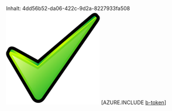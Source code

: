 Inhalt: 4dd56b52-da06-422c-9d2a-8227933fa508![Bild](0b1aab98-8758-4b2e-a233-2509d8f1e0e3.png)
[AZURE.INCLUDE [b-token](60486a3f-1571-428b-8099-ac83ab7f215d.md)]
